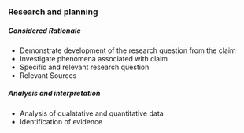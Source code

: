 ### Research and planning
##### Considered Rationale 
- Demonstrate development of the research question from the claim
- Investigate phenomena associated with claim
- Specific and relevant research question 
- Relevant Sources

##### Analysis and interpretation
- Analysis of qualatative and quantitative data
- Identification of evidence